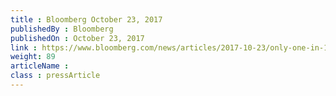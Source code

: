 ```yaml
---
title : Bloomberg October 23, 2017
publishedBy : Bloomberg
publishedOn : October 23, 2017
link : https://www.bloomberg.com/news/articles/2017-10-23/only-one-in-10-tokens-is-in-use-following-initial-coin-offerings
weight: 89
articleName : 
class : pressArticle
---
```

